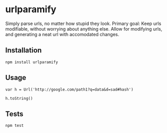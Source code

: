 # urlparamify

Simply parse urls, no matter how stupid they look. Primary goal: Keep urls
modifiable, without worrying about anything else. Allow for modifying urls,
and generating a neat url with accomodated changes.

## Installation

    npm install urlparamify

## Usage

    var h = Url('http://google.com/path1?q=data&d=sad#hash')

    h.toString()

## Tests

    npm test
